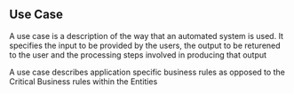## Use Case
A use case is a description of the way that an automated system is used. It specifies the input to be provided by the users, the output to be returened to the user and the processing steps involved in producing that output

A use case describes application specific business rules as opposed to the Critical Business rules within the Entities